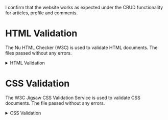 I confirm that the website works as expected under the CRUD functionality for articles, profile and comments. 

# HTML Validation

The Nu HTML Checker (W3C) is used to validate HTML documents. The files passed without any errors.

<details>
<summary>HTML Validation</summary>
<br>

![index HTML Validation](/static/images/documentation/html-validation.jpg)

</details>

# CSS Validation

The W3C Jigsaw CSS Validation Service is used to validate CSS documents. The file passed without any errors.

<details>
<summary>CSS Validation</summary>
<br>

![CSS Validation](/static/images/documentation/css-validation.jpg)

</details>